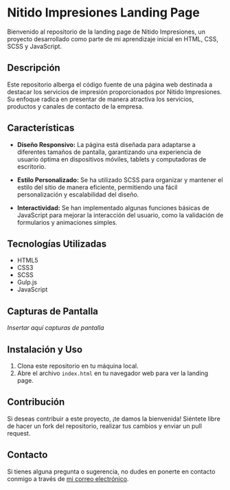# Nitido Impresiones Landing Page

Bienvenido al repositorio de la landing page de Nitido Impresiones, un proyecto desarrollado como parte de mi aprendizaje inicial en HTML, CSS, SCSS y JavaScript.

## Descripción

Este repositorio alberga el código fuente de una página web destinada a destacar los servicios de impresión proporcionados por Nitido Impresiones. Su enfoque radica en presentar de manera atractiva los servicios, productos y canales de contacto de la empresa.

## Características

- **Diseño Responsivo:** La página está diseñada para adaptarse a diferentes tamaños de pantalla, garantizando una experiencia de usuario óptima en dispositivos móviles, tablets y computadoras de escritorio.

- **Estilo Personalizado:** Se ha utilizado SCSS para organizar y mantener el estilo del sitio de manera eficiente, permitiendo una fácil personalización y escalabilidad del diseño.

- **Interactividad:** Se han implementado algunas funciones básicas de JavaScript para mejorar la interacción del usuario, como la validación de formularios y animaciones simples.

## Tecnologías Utilizadas

- HTML5
- CSS3
- SCSS
- Gulp.js
- JavaScript

## Capturas de Pantalla

_Insertar aquí capturas de pantalla_

## Instalación y Uso

1. Clona este repositorio en tu máquina local.
2. Abre el archivo `index.html` en tu navegador web para ver la landing page.

## Contribución

Si deseas contribuir a este proyecto, ¡te damos la bienvenida! Siéntete libre de hacer un fork del repositorio, realizar tus cambios y enviar un pull request.

## Contacto

Si tienes alguna pregunta o sugerencia, no dudes en ponerte en contacto conmigo a través de [mi correo electrónico](mailto:vassarottowen@gmail.com).
